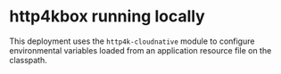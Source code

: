 # http4kbox running locally

This deployment uses the `http4k-cloudnative` module to configure environmental variables
loaded from an application resource file on the classpath.
